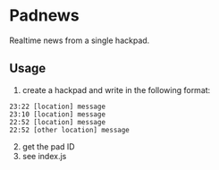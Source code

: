Padnews
=======

Realtime news from a single hackpad.

Usage
-----

1.  create a hackpad and write in the following format:
```
23:22 [location] message
23:10 [location] message
22:52 [location] message
22:52 [other location] message
```
2.  get the pad ID
3.  see index.js
